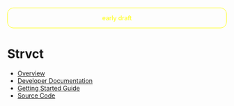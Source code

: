 <div style="color: yellow;
        margin: 1em auto;
        margin-bottom: 3em;
        width: 100%;
        max-width: 600px;
        text-align: center;
        border: 1px solid yellow;
        padding: 1em;
        border-radius: 1em;
        box-sizing: border-box;">early draft</div>

# Strvct

- [Overview](./docs/Paper.html)
- [Developer Documentation](./docs/Developer.html)
- [Getting Started Guide](./docs/GettingStartedGuide.html)
- [Source Code](https://github.com/stevedekorte/strvct.net/)
